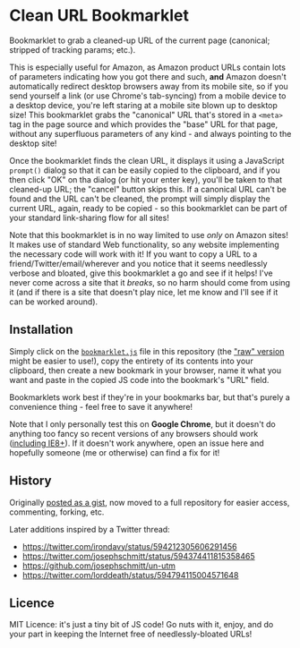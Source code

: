 Clean URL Bookmarklet
=====================

Bookmarklet to grab a cleaned-up URL of the current page (canonical; stripped of tracking params; etc.).

This is especially useful for Amazon, as Amazon product URLs contain lots of parameters indicating how you got there and such, **and** Amazon doesn't automatically redirect desktop browsers away from its mobile site, so if you send yourself a link (or use Chrome's tab-syncing) from a mobile device to a desktop device, you're left staring at a mobile site blown up to desktop size! This bookmarklet grabs the "canonical" URL that's stored in a `<meta>` tag in the page source and which provides the "base" URL for that page, without any superfluous parameters of any kind - and always pointing to the desktop site!

Once the bookmarklet finds the clean URL, it displays it using a JavaScript `prompt()` dialog so that it can be easily copied to the clipboard, and if you then click "OK" on tha dialog (or hit your enter key), you'll be taken to that cleaned-up URL; the "cancel" button skips this. If a canonical URL can't be found and the URL can't be cleaned, the prompt will simply display the current URL, again, ready to be copied - so this bookmarklet can be part of your standard link-sharing flow for all sites!

Note that this bookmarklet is in no way limited to use *only* on Amazon sites! It makes use of standard Web functionality, so any website implementing the necessary code will work with it! If you want to copy a URL to a friend/Twitter/email/wherever and you notice that it seems needlessly verbose and bloated, give this bookmarklet a go and see if it helps! I've never come across a site that it *breaks*, so no harm should come from using it (and if there is a site that doesn't play nice, let me know and I'll see if it can be worked around).

Installation
------------

Simply click on the [`bookmarklet.js`](https://github.com/aziraphale/clean-url/blob/master/bookmarklet.js) file in this repository (the ["raw" version](https://raw.githubusercontent.com/aziraphale/clean-url/master/bookmarklet.js) might be easier to use!), copy the entirety of its contents into your clipboard, then create a new bookmark in your browser, name it what you want and paste in the copied JS code into the bookmark's "URL" field.

Bookmarklets work best if they're in your bookmarks bar, but that's purely a convenience thing - feel free to save it anywhere!

Note that I only personally test this on **Google Chrome**, but it doesn't do anything too fancy so recent versions of any browsers should work ([including IE8+](http://caniuse.com/#feat=queryselector)). If it doesn't work anywhere, open an issue here and hopefully someone (me or otherwise) can find a fix for it!

History
-------

Originally [posted as a gist](https://gist.github.com/aziraphale/7d71b139ed77a30a75ec), now moved to a full repository for easier access, commenting, forking, etc.

Later additions inspired by a Twitter thread:
- https://twitter.com/irondavy/status/594212305606291456
- https://twitter.com/josephschmitt/status/594374411815358465
- https://github.com/josephschmitt/un-utm
- https://twitter.com/lorddeath/status/594794115004571648

Licence
-------

MIT Licence: it's just a tiny bit of JS code! Go nuts with it, enjoy, and do your part in keeping the Internet free of needlessly-bloated URLs!
